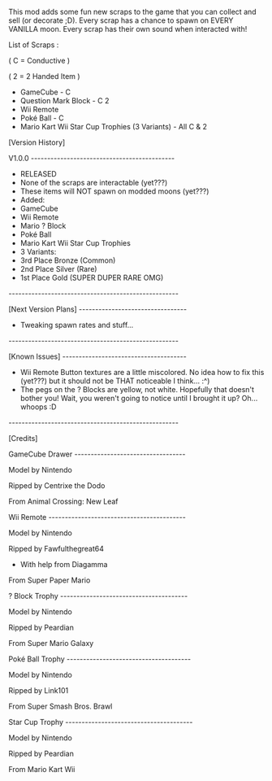 This mod adds some fun new scraps to the game that you can collect and sell (or decorate ;D). Every scrap has a chance to spawn on EVERY VANILLA moon. Every scrap has their own sound when interacted with!

List of Scraps :

( C = Conductive )

( 2 = 2 Handed Item )

- GameCube - C
- Question Mark Block - C 2
- Wii Remote
- Poké Ball - C
- Mario Kart Wii Star Cup Trophies (3 Variants) - All C & 2

[Version History]

V1.0.0 --------------------------------------------

- RELEASED
- None of the scraps are interactable (yet???)
- These items will NOT spawn on modded moons (yet???)
- Added:
- GameCube
- Wii Remote
- Mario ? Block
- Poké Ball
- Mario Kart Wii Star Cup Trophies
- 3 Variants:
- 3rd Place Bronze (Common)
- 2nd Place Silver (Rare)
- 1st Place Gold (SUPER DUPER RARE OMG)

\----------------------------------------------------

[Next Version Plans] ---------------------------------

- Tweaking spawn rates and stuff...

\----------------------------------------------------

[Known Issues] --------------------------------------

- Wii Remote Button textures are a little miscolored. No idea how to fix this (yet???) but it should not be THAT noticeable I think... :^)
- The pegs on the ? Blocks are yellow, not white. Hopefully that doesn't bother you! Wait, you weren't going to notice until I brought it up? Oh... whoops :D

\----------------------------------------------------


[Credits]

GameCube Drawer ----------------------------------

Model by Nintendo

Ripped by Centrixe the Dodo

From Animal Crossing: New Leaf

Wii Remote ------------------------------------------

Model by Nintendo

Ripped by Fawfulthegreat64

- With help from Diagamma

From Super Paper Mario

? Block Trophy ---------------------------------------

Model by Nintendo

Ripped by Peardian

From Super Mario Galaxy

Poké Ball Trophy --------------------------------------

Model by Nintendo

Ripped by Link101

From Super Smash Bros. Brawl

Star Cup Trophy ---------------------------------------

Model by Nintendo

Ripped by Peardian

From Mario Kart Wii

